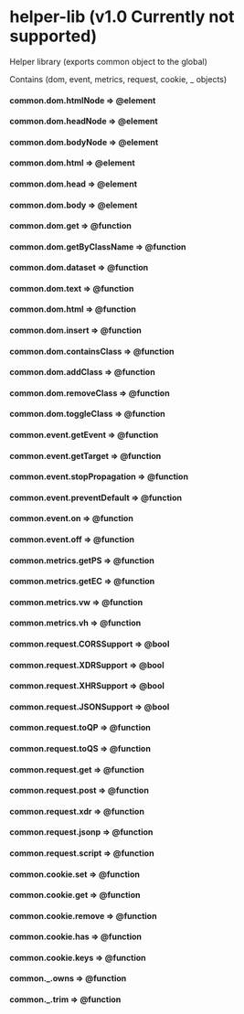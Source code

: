 # helper-lib (v1.0 Currently not supported)
Helper library (exports common object to the global)

Contains (dom, event, metrics, request, cookie, _ objects)

#### common.dom.htmlNode => @element
#### common.dom.headNode => @element
#### common.dom.bodyNode => @element
#### common.dom.html => @element
#### common.dom.head => @element
#### common.dom.body => @element
#### common.dom.get => @function
#### common.dom.getByClassName => @function
#### common.dom.dataset => @function
#### common.dom.text => @function
#### common.dom.html => @function
#### common.dom.insert => @function
#### common.dom.containsClass => @function
#### common.dom.addClass => @function
#### common.dom.removeClass => @function
#### common.dom.toggleClass => @function


#### common.event.getEvent => @function
#### common.event.getTarget => @function
#### common.event.stopPropagation => @function
#### common.event.preventDefault => @function
#### common.event.on => @function
#### common.event.off => @function


#### common.metrics.getPS => @function
#### common.metrics.getEC => @function
#### common.metrics.vw => @function
#### common.metrics.vh => @function


#### common.request.CORSSupport => @bool
#### common.request.XDRSupport => @bool
#### common.request.XHRSupport => @bool
#### common.request.JSONSupport => @bool
#### common.request.toQP => @function
#### common.request.toQS => @function
#### common.request.get => @function
#### common.request.post => @function
#### common.request.xdr => @function
#### common.request.jsonp => @function
#### common.request.script => @function


#### common.cookie.set => @function
#### common.cookie.get => @function
#### common.cookie.remove => @function
#### common.cookie.has => @function
#### common.cookie.keys => @function


#### common._.owns => @function
#### common._.trim => @function
